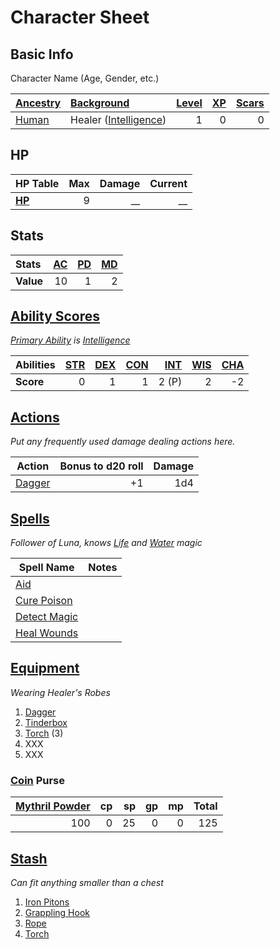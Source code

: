 # Character Sheet

## Basic Info

Character Name (Age, Gender, etc.)

| [Ancestry](../../Player%20Characters/Ancenstries/Ancestry.md)                          | [Background](../../Player%20Characters/Backgrounds/Background.md)                         | [Level](../../Player%20Characters/Progression/Level.md) | [XP](../../Player%20Characters/Progression/Experience%20Points.md) | [Scars](../../Player%20Characters/Progression/Scars.md) |
| :------------------------------------------------------------------------------------- | :---------------------------------------------------------------------------------------- | ---------------------------------------------------------------: | --------------------------------------------------------------------------: | ---------------------------------------------------------------: |
| [Human](../../Player%20Characters/Ancenstries/The%20People%20of%20Mithrinia/Humans.md) | Healer ([Intelligence](../../Player%20Characters/The%20Ability%20Scores/Intelligence.md)) |                                                                1 |                                                                           0 |                                                                0 |

## HP

| **HP Table**                                                             | Max | Damage | Current |
| :----------------------------------------------------------------------- | --: | -----: | ------: |
| **[HP](../../Player%20Characters/Derived%20Statistics/Hit%20Points.md)** |   9 |     __ |      __ |

## Stats

| Stats     | [AC](../../Player%20Characters/Derived%20Statistics/Armor%20Class.md) | [PD](../../Player%20Characters/Derived%20Statistics/Physical%20Defense.md) | [MD](../../Player%20Characters/Derived%20Statistics/Mental%20Defense.md) |
| :-------- | --------------------------------------------------------------------: | -------------------------------------------------------------------------: | -----------------------------------------------------------------------: |
| **Value** |                                                                    10 |                                                                          1 |                                                                        2 |

## [Ability Scores](../../Player%20Characters/The%20Ability%20Scores/Ability%20Scores.md)

*[Primary Ability](../../Player%20Characters/Backgrounds/Primary%20Ability.md) is [Intelligence](../../Player%20Characters/The%20Ability%20Scores/Intelligence.md)*

| Abilities | [STR](../../Player%20Characters/The%20Ability%20Scores/Strength.md) | [DEX](../../Player%20Characters/The%20Ability%20Scores/Dexterity.md) | [CON](../../Player%20Characters/The%20Ability%20Scores/Constitution.md) | [INT](../../Player%20Characters/The%20Ability%20Scores/Intelligence.md) | [WIS](../../Player%20Characters/The%20Ability%20Scores/Wisdom.md)<br> | [CHA](../../Player%20Characters/The%20Ability%20Scores/Charisma.md)<br> |
| :-------- | ------------------------------------------------------------------: | -------------------------------------------------------------------: | ----------------------------------------------------------------------: | ----------------------------------------------------------------------: | --------------------------------------------------------------------: | ----------------------------------------------------------------------: |
| **Score** |                                                                   0 |                                                                    1 |                                                                       1 |                                                                   2 (P) |                                                                     2 |                                                                      -2 |

## [Actions](../../Game%20Procedures/Core%20Procedures/Action.md)

*Put any frequently used damage dealing actions here.*

| Action                                                                           | Bonus to d20 roll | Damage |
| -------------------------------------------------------------------------------- | ----------------: | -----: |
| [Dagger](../../Items%20and%20Gear/Weapons/Melee%20Weapons/Throwable%20Weapon.md) |                +1 |    1d4 |

## [Spells](../../Magic/Spells.md)

*Follower of Luna, knows [Life](../../Magic/Spells/Spell%20Domains/Life.md) and [Water](../../Magic/Spells/Spell%20Domains/Water.md) magic*

| Spell Name                                                                         | Notes |
| ---------------------------------------------------------------------------------- | ----- |
| [Aid](../../Magic/Spells/Spells%20by%20Level/Level%201/Aid.md)                     |       |
| [Cure Poison](../../Magic/Spells/Spells%20by%20Level/Level%201/Cure%20Poison.md)   |       |
| [Detect Magic](../../Magic/Spells/Spells%20by%20Level/Level%201/Detect%20Magic.md) |       |
| [Heal Wounds](../../Magic/Spells/Spells%20by%20Level/Level%201/Heal%20Wounds.md)   |       |

## [Equipment](../../Player%20Characters/Inventory/Equipment.md)

*Wearing Healer's Robes*
1. [Dagger](../../Items%20and%20Gear/Weapons/Melee%20Weapons/Throwable%20Weapon.md)
2. [Tinderbox](../../Items%20and%20Gear/Gear/10%20Coins/Tinderbox.md)
3. [Torch](../../Items%20and%20Gear/Gear/1%20Coin/Torch.md) (3)
4. XXX
5. XXX

### [Coin](../Economy/Coins.md) Purse

| [Mythril Powder](../../Magic/Spellcasting/Mythril.md) |  cp |  sp |  gp |  mp | Total |
| ----------------------------------------------------: | --: | --: | --: | --: | ----: |
|                                                   100 |   0 |  25 |   0 |   0 |   125 |

## [Stash](../../Player%20Characters/Inventory/Stash.md)

*Can fit anything smaller than a chest*

1. [Iron Pitons](../../Items%20and%20Gear/Gear/10%20Coins/Iron%20Pitons.md)
2. [Grappling Hook](../../Items%20and%20Gear/Gear/25%20Coins/Grappling%20Hook.md)
3. [Rope](../../Items%20and%20Gear/Gear/50%20Coins/Rope.md)
4. [Torch](../../Items%20and%20Gear/Gear/1%20Coin/Torch.md)
